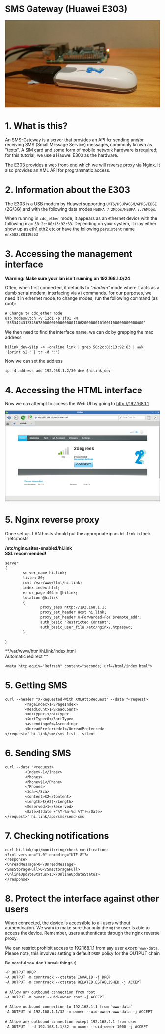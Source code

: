 # SMS Gateway (Huawei E303)

![](image.jpg)


# 1. What is this?
An SMS-Gateway is a server that provides an API for sending and/or receiving SMS (Small Message Service) messages, commonly known as "texts". A SIM card and some form of mobile network hardware is required; for this tutorial, we use a Hauwei E303 as the hardware.

The E303 provides a web front-end which we will reverse proxy via Nginx. It also provides an XML API for programmatic access.

# 2. Information about the E303
The E303 is a USB modem by Huawei supporting `UMTS/HSUPAGSM/GPRS/EDGE` (2G/3G) and with the following data modes `HSDPA 7.2Mbps/HSUPA 5.76Mbps`.

When running in `cdc_ether` mode, it appears as an ethernet device with the following mac `58:2c:80:13:92:63`.
Depending on your system, it may either show up as eth1,eth2 etc or have the following `persistent` name `enx582c80139263`

# 3. Accessing the management interface  

**Warning: Make sure your lan isn't running on 192.168.1.0/24**

Often, when first connected, it defaults to *"modem"* mode where it acts as a dumb serial modem, interfacing via `AT` commands. For our purposes, we need it in ethernet mode, to change modes, run the following command (as root):

    # Change to cdc_ether mode
    usb_modeswitch -v 12d1 -p 1f01 -M '55534243123456780000000000000011062000000101000100000000000000'

We then need to find the interface name, we can do by grepping the mac address

    hilink_dev=$(ip -4 -oneline link | grep 58:2c:80:13:92:63 | awk '{print $2}' | tr -d ':')

Now we can set the address

    ip -4 address add 192.168.1.2/30 dev $hilink_dev

# 4. Accessing the HTML interface

Now we can attempt to access the Web UI by going to http://192.168.1.1

![](/webui.png)

# 5. Nginx reverse proxy

Once set up, LAN hosts should put the appropriate ip as `hi.link` in their ``/etc/hosts`

**/etc/nginx/sites-enabled/hi.link  
SSL recommended!**

    server
    {
            server_name hi.link;
            listen 80;
            root /var/www/html/hi.link;
            index index.html;
            error_page 404 = @hilink;
            location @hilink
            {
                    proxy_pass http://192.168.1.1;
                    proxy_set_header Host hi.link;
                    proxy_set_header X-Forwarded-For $remote_addr;
                    auth_basic "Restricted Content";
                    auth_basic_user_file /etc/nginx/.htpasswd;
            }

    }

**/var/www/html/hi.link/index.html  
Automatic redirect
**

    <meta http-equiv="Refresh" content="seconds; url=/html/index.html">      

# 5. Getting SMS

    curl --header "X-Requested-With XMLHttpRequest" --data "<request>
             <PageIndex>1</PageIndex>
             <ReadCount>1</ReadCount>
             <BoxType>1</BoxType>
             <SortType>0</SortType>
             <Ascending>0</Ascending>
             <UnreadPreferred>1</UnreadPreferred>
    </request>" hi.link/sms/sms-list --silent

# 6. Sending SMS

    curl --data "<request>
             <Index>-1</Index>
             <Phones>
             <Phone>$1</Phone>
             </Phones>
             <Sca></Sca>
             <Content>$2</Content>
             <Length>${#2}</Length>
             <Reserved>1</Reserved>
             <Date>$(date +"%Y-%m-%d %T")</Date>
    </request>" hi.link/api/sms/send-sms

# 7. Checking notifications

    curl hi.link/api/monitoring/check-notifications
    <?xml version="1.0" encoding="UTF-8"?>
    <response>
    <UnreadMessage>0</UnreadMessage>
    <SmsStorageFull>0</SmsStorageFull>
    <OnlineUpdateStatus>13</OnlineUpdateStatus>
    </response>


# 8. Protect the interface against other users
When connected, the device is accessible to all users without authentication.
We want to make sure that only the `nginx` user is able to access the device. Remember, users authenticate through the nginx reverse proxy.

We can restrict prohibit access to 192.168.1.1 from any user *except* `www-data`.
Please note, this involves setting a default `DROP` policy for the OUTPUT chain

Be careful you don't break things :)

    -P OUTPUT DROP
    -A OUTPUT -m conntrack --ctstate INVALID -j DROP
    -A OUTPUT -m conntrack --ctstate RELATED,ESTABLISHED -j ACCEPT

    # Allow any outbound connection from root
    -A OUTPUT -m owner --uid-owner root -j ACCEPT

    # Allow outbound connection to 192.168.1.1 from `www-data`
    -A OUTPUT -d 192.168.1.1/32 -m owner --uid-owner www-data -j ACCEPT

    # Allow any outbound connection except 192.168.1.1 from user
    -A OUTPUT ! -d 192.168.1.1/32 -m owner --uid-owner 1000 -j ACCEPT
